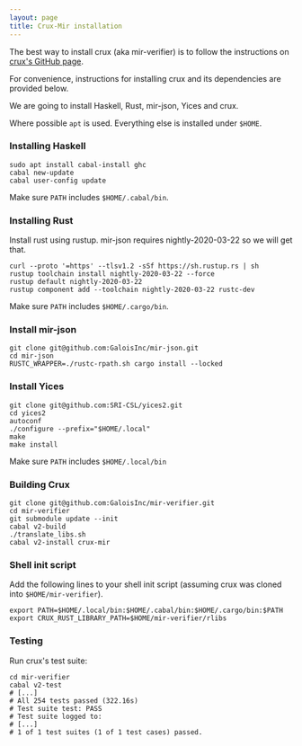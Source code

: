 ```yaml
---
layout: page
title: Crux-Mir installation
---
```


The best way to install crux (aka mir-verifier) is to follow the instructions on
[crux's GitHub page](https://github.com/GaloisInc/mir-verifier).

For convenience, instructions for installing crux and its dependencies are
provided below.


We are going to install Haskell, Rust, mir-json, Yices and crux.

Where possible `apt` is used. 
Everything else is installed under `$HOME`.


### Installing Haskell

``` shell
sudo apt install cabal-install ghc
cabal new-update
cabal user-config update
```

Make sure `PATH` includes `$HOME/.cabal/bin`.


### Installing Rust

Install rust using rustup.
mir-json requires nightly-2020-03-22 so we will get that.

``` shell
curl --proto '=https' --tlsv1.2 -sSf https://sh.rustup.rs | sh
rustup toolchain install nightly-2020-03-22 --force
rustup default nightly-2020-03-22
rustup component add --toolchain nightly-2020-03-22 rustc-dev
```

Make sure `PATH` includes `$HOME/.cargo/bin`.

### Install mir-json

``` shell
git clone git@github.com:GaloisInc/mir-json.git
cd mir-json
RUSTC_WRAPPER=./rustc-rpath.sh cargo install --locked
```

### Install Yices

``` shell
git clone git@github.com:SRI-CSL/yices2.git
cd yices2
autoconf
./configure --prefix="$HOME/.local"
make
make install
```

Make sure `PATH` includes `$HOME/.local/bin`

### Building Crux

``` shell
git clone git@github.com:GaloisInc/mir-verifier.git
cd mir-verifier
git submodule update --init
cabal v2-build
./translate_libs.sh
cabal v2-install crux-mir
```

### Shell init script

Add the following lines to your shell init script (assuming crux was cloned into
`$HOME/mir-verifier`).

``` shell
export PATH=$HOME/.local/bin:$HOME/.cabal/bin:$HOME/.cargo/bin:$PATH
export CRUX_RUST_LIBRARY_PATH=$HOME/mir-verifier/rlibs
```
### Testing

Run crux's test suite:

``` shell
cd mir-verifier
cabal v2-test
# [...]
# All 254 tests passed (322.16s)
# Test suite test: PASS
# Test suite logged to:
# [...]
# 1 of 1 test suites (1 of 1 test cases) passed.
```
